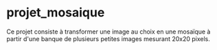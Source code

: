 # projet_mosaique

Ce projet consiste à transformer une image au choix en une mosaïque à partir d'une banque de plusieurs petites images mesurant 20x20 pixels.
